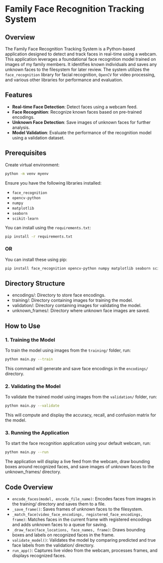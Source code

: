 # Family Face Recognition Tracking System

## Overview

The Family Face Recognition Tracking System is a Python-based application designed to detect and track faces in real-time using a webcam. This application leverages a foundational face recognition model trained on images of my family members. It identifies known individuals and saves any unknown faces to the filesystem for later review. The system utilizes the `face_recognition` library for facial recognition, `OpenCV` for video processing, and various other libraries for performance and evaluation.


## Features

- **Real-time Face Detection**: Detect faces using a webcam feed.
- **Face Recognition**: Recognize known faces based on pre-trained encodings.
- **Unknown Face Detection**: Save images of unknown faces for further analysis.
- **Model Validation**: Evaluate the performance of the recognition model using a validation dataset.

## Prerequisites
Create virtual environment:
```bash
python -m venv myenv
```
Ensure you have the following libraries installed:
- `face_recognition`
- `opencv-python`
- `numpy`
- `matplotlib`
- `seaborn`
- `scikit-learn`

You can install using the `requirements.txt`:
```bash
pip install -r requirements.txt
```
### OR
You can install these using pip:
```bash
pip install face_recognition opencv-python numpy matplotlib seaborn scikit-learn
```


## Directory Structure

- encodings/: Directory to store face encodings.
- training/: Directory containing images for training the model.
- validation/: Directory containing images for validating the model.
- unknown_frames/: Directory where unknown face images are saved.

## How to Use
### 1. Training the Model

To train the model using images from the `training/` folder, run:


```bash
python main.py --train
```

This command will generate and save face encodings in the `encodings/` directory.

### 2. Validating the Model


To validate the trained model using images from the `validation/` folder, run:

```bash
python main.py --validate
```
This will compute and display the accuracy, recall, and confusion matrix for the model.

### 3. Running the Application

To start the face recognition application using your default webcam, run:

```bash
python main.py --run
```
The application will display a live feed from the webcam, draw bounding boxes around recognized faces, and save images of unknown faces to the unknown_frames/ directory.

## Code Overview
- `encode_faces(model, encode_file_name)`: Encodes faces from images in the training/ directory and saves them to a file.
- `_save_frame()`: Saves frames of unknown faces to the filesystem.
- `_match_face(video_face_encodings, registered_face_encodings, frame)`: Matches faces in the current frame with registered encodings and adds unknown faces to a queue for saving.
- `_draw_face(face_locations, face_names, frame)`: Draws bounding boxes and labels on recognized faces in the frame.
- `validate_model()`: Validates the model by comparing predicted and true face labels from the validation/ directory.
- `run_app()`: Captures live video from the webcam, processes frames, and displays recognized faces.

